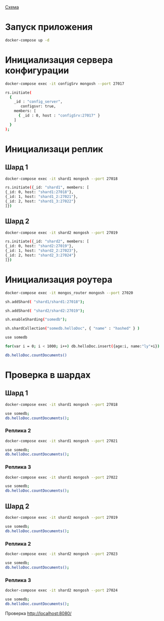 [Схема](task6.drawio)

# Запуск приложения

```bash
docker-compose up -d
```

# Инициализация сервера конфигурации

```bash
docker-compose exec -it configSrv mongosh --port 27017
```

```bash
rs.initiate(
  {
    _id : "config_server",
       configsvr: true,
    members: [
      { _id : 0, host : "configSrv:27017" }
    ]
  }
);
```

# Инициализаци реплик

## Шард 1

```bash
docker-compose exec -it shard1 mongosh --port 27018
```

```bash
rs.initiate({_id: "shard1", members: [
{_id: 0, host: "shard1:27018"},
{_id: 1, host: "shard1_2:27021"},
{_id: 2, host: "shard1_3:27022"}
]})
```

## Шард 2

```bash
docker-compose exec -it shard2 mongosh --port 27019
```

```bash
rs.initiate({_id: "shard2", members: [
{_id: 0, host: "shard2:27019"},
{_id: 1, host: "shard2_2:27023"},
{_id: 2, host: "shard2_3:27024"}
]})
```


# Инициализация роутера

```bash
docker-compose exec -it mongos_router mongosh --port 27020
```

```bash
sh.addShard( "shard1/shard1:27018");
```

```bash
sh.addShard( "shard2/shard2:27019");
```

```bash
sh.enableSharding("somedb");
```

```bash
sh.shardCollection("somedb.helloDoc", { "name" : "hashed" } )
```

```bash
use somedb
```

```bash
for(var i = 0; i < 1000; i++) db.helloDoc.insert({age:i, name:"ly"+i})
```

```bash
db.helloDoc.countDocuments()
```

# Проверка в шардах

## Шард 1

```bash
docker-compose exec -it shard1 mongosh --port 27018
```

```bash
use somedb;
db.helloDoc.countDocuments();
```

### Реплика 2

```bash
docker-compose exec -it shard1 mongosh --port 27021
```

```bash
use somedb;
db.helloDoc.countDocuments();
```

### Реплика 3

```bash
docker-compose exec -it shard1 mongosh --port 27022
```

```bash
use somedb;
db.helloDoc.countDocuments();
```

## Шард 2

```bash
docker-compose exec -it shard2 mongosh --port 27019
```

```bash
use somedb;
db.helloDoc.countDocuments();
```

### Реплика 2

```bash
docker-compose exec -it shard2 mongosh --port 27023
```

```bash
use somedb;
db.helloDoc.countDocuments();
```

### Реплика 3

```bash
docker-compose exec -it shard2 mongosh --port 27024
```

```bash
use somedb;
db.helloDoc.countDocuments();
```

Проверка [http://localhost:8080/](http://localhost:8080/)

